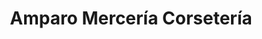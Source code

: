 ---
title: "Amparo Mercería Corsetería"
url: /vitigudino/amparo-merceria-corseteria/
shop: Kleidung
---